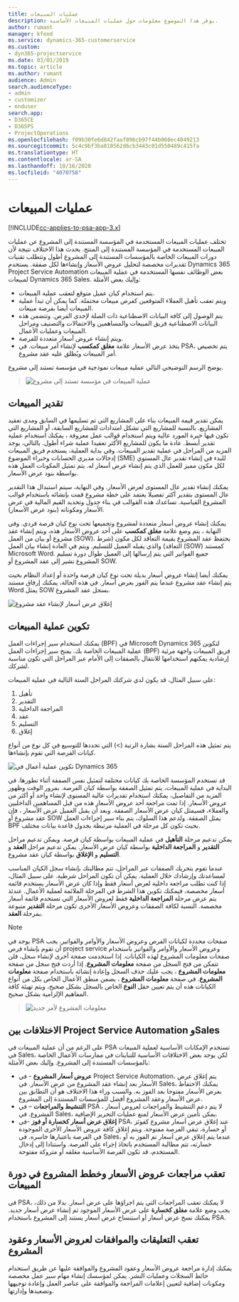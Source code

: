 ```yaml
---
title: عمليات المبيعات
description: يوفر هذا الموضوع معلومات حول عمليات المبيعات الأساسية.
author: rumant
manager: kfend
ms.service: dynamics-365-customerservice
ms.custom:
- dyn365-projectservice
ms.date: 03/01/2019
ms.topic: article
ms.author: rumant
audience: Admin
search.audienceType:
- admin
- customizer
- enduser
search.app:
- D365CE
- D365PS
- ProjectOperations
ms.openlocfilehash: f09b30fe6d842faaf896cb97f44b060ec4049213
ms.sourcegitcommit: 5c4c9bf3ba018562d6cb3443c01d550489c415fa
ms.translationtype: HT
ms.contentlocale: ar-SA
ms.lasthandoff: 10/16/2020
ms.locfileid: "4070758"
---
```

# <a name="sales-processes"></a>عمليات المبيعات

[!INCLUDE[cc-applies-to-psa-app-3.x](../includes/cc-applies-to-psa-app-3x.md)]

تختلف عمليات المبيعات المستخدمة في المؤسسة المستندة إلى المشروع عن عمليات المبيعات المستخدمة في المؤسسة المستندة إلى المنتج. يحدث هذا الاختلاف نتيجة لأن دورات المبيعات الخاصة بالمؤسسات المستندة إلى المشروع أطول وتتطلب تقنيات تقديرات مخصصة لتحليل عروض الأسعار وإنشاءها لكل صفقة. يستخدم Dynamics 365 Project Service Automation بعض الوظائف نفسها المستخدمة في عملية المبيعات لمبيعات Dynamics 365 Sales. وإليك بعض الأمثلة:

- يتم استخدام كيان عميل متوقع لتعقب عملية المبيعات.
- ويتم تعقب تأهيل العملاء المتوقعين كفرص مبيعات محتملة. كما يمكن أن تبدأ عملية المبيعات أيضا بفرصة مبيعات.
- يتم الوصول إلى كافة البيانات الاصطناعية ذات الصلة لإحدى الفرص. وتتضمن هذه البيانات الاصطناعية فريق المبيعات والمساهمين والاحتمالات والتصنيف ومراحل المبيعات وعمليات الأعمال.
- ويتم إنشاء عروض أسعار متعددة للفرصة.
- يتخذ عرض الأسعار علامة **مغلق كمكسب** لإنشاء أمر مبيعات. في PSA، يتم تخصيص أمر المبيعات ويُطلق عليه عقد مشروع.

يوضح الرسم التوضيحي التالي عملية مبيعات نموذجية في مؤسسة تستند إلى مشروع.

> ![عملية المبيعات في مؤسسة تستند إلى مشروع](media/basic-guide-1.png)

## <a name="estimating-a-sale"></a>تقدير المبيعات
يمكن تقدير قيمة المبيعات بناء على المشاريع التي تم تسليمها في السابق ومدى تعقيد المشاريع. بالنسبة للمشاريع التي تشكل امتدادات للمشاريع السابقة، أو المشاريع التي تكون فيها خبرة المورد عالية ويتم استخدام قوالب عمل معروفة ، يمكنك استخدام عملية تقدير أبسط. عادة ما يكون للمشاريع الأكثر تعقيدا عملية شراء أطول. بالتالي، يوجد المزيد من المراحل في عملية تقدير المبيعات. وفي بداية العملية، يستخدم فريق المبيعات إدخالات مديري الحسابات وخبراء الموضوع (SME) للبدء في إنشاء تقدير عال المستوي لكل مكون مميز للعمل الذي يتم إنشاء عرض أسعار له. يتم تمثيل المكونات العمل هذه بواسطة بنود عرض الأسعار. 

يمكنك إنشاء تقدير عال المستوى لعرض الأسعار. وفي النهاية، سيتم استبدال هذا التقدير عال المستوى بتقدير أكثر تفصيلا يعتمد على خطة مشروع قمت بإنشائه باستخدام قوالب المشروع القياسية. تساعدك هذه القوالب في بناء جدول وتحديد القيم المالية في عرض الأسعار ومكوناته (بنود عرض الأسعار). 

يمكنك إنشاء عروض أسعار متعددة لمشروع وتجميعها تحت نوع كيان فرصة فردي. وفي النهاية ، يتم وضع علامة **مغلق كمكسب** على أحد عروض الأسعار هذه، ويتم إنشاء عقد مشروع أو بيان من العمل (SOW). يحتفظ عقد المشروع بقيمة التعاقد لكل مكون (شرط التعاقد) والذي يقبله العميل للتسليم. ويتم في العادة إنشاء بيان العمل (SOW) كمستند Microsoft Word. جميع الفواتير التي يتم إرسالها إلى العميل طوال دورة تسليم المشروع تشير إلى عقد المشروع أو SOW.

يمكنك أيضا إنشاء عروض أسعار بديلة تحت نوع كيان فرصة واحدة أو إعداد النظام بحيث يتم إنشاء عقد مشروع عندما يتم الفوز بعرض أسعار. في هذه الحالة، يمكنك إرفاق مستند Word يمثل SOW بسجل عقد المشروع.

![إغلاق عرض أسعار لإنشاء عقد مشروع](media/basic-guide-2.png)

## <a name="configuring-the-sales-process"></a>تكوين عملية المبيعات
يمكنك استخدام سير إجراءات العمل (BPF) في Microsoft Dynamics 365 لتكوين عملية المبيعات الخاصة بك. يمنح سير إجراءات العمل (BPF) فريق المبيعات واجهة مرئية إرشادية يمكنهم استخدامها للانتقال بالصفقات إلى الأمام عبر المراحل التي تكون مناسبة لشركك.

على سبيل المثال، قد يكون لدي شركتك المراحل الستة التالية في عملية المبيعات:

1. تأهيل
2. التقدير
3. المراجعة الداخلية
4. عقد
5. التسليم
6. إغلاق

يتم تمثيل هذه المراحل الستة بشارة الرتبة (\>) التي تحددها للتوسيع في كل نوع من أنواع كيانات الفرصة التي تقوم بإنشاءها.

![تكوين عملية أعمال في Dynamics 365](media/basic-guide-3.png)
 
قد تستخدم المؤسسة الخاصة بك كيانات مختلفة لتمثيل نفس الصفقة أثناء تطورها. في البداية في عملية المبيعات، يتم تمثيل الصفقة بواسطة كيان الفرصة. بمرور الوقت وظهور المزيد من التفاصيل، يمكنك استخدام تقديرات عالية المستوى لإنشاء واحد أو أكثر من عروض الأسعار. إذا تمت مراجعة أحد عروض الأسعار هذه من قبل المساهمين الداخليين والعملاء، فسيمثل كيان عرض الأسعار الصفقة. وبعد أن يقبل العميل عرض الأسعار ، فإن عقد مشروع أو SOW يمثل الصفقة. ولدعم هذا السلوك، يتم بناء سير إجراءات العمل BPF بحيث تكون كل مرحلة في العملية مرتبطة بجدول قاعدة بيانات مختلف.

يمكن تدعيم مرحلة **التأهيل** في عملية المبيعات بواسطة كيان فرصة. ويمكن تدعيم مراحل **التقدير** و **المراجعة الداخلية** بواسطة كيان عرض الأسعار. يمكن تدعيم مراحل **العقد** و **التسليم** و **الإغلاق** بواسطة كيان عقد مشروع.

عندما تقوم بتحريك الصفقات عبر المراحل، تتم مطالبتك بإنشاء سجل الكيان المناسب لمساعدتك وإرشادك خلال العملية. يمكن أن تكون المراحل شرطية. على سبيل المثال، إذا كنت تطلب مراجعة داخلية لعرض أسعار فقط وإذا كان عرض الأسعار يستخدم قائمة أسعار مخصصة، فيمكنك تكوين هذا الشرط في المرحلة الملائمة لعملية الأعمال. عندئذ يتم عرض مرحلة **المراجعة الداخلية** فقط لعروض الأسعار التي تستخدم قائمة أسعار مخصصة. النسبة لكافة الصفقات وعروض الأسعار الأخرى تكون مرحلة **التقدير** متبوعة بمرحلة **العقد**.

> [!NOTE]
> يوجد في PSA صفحات محددة لكيانات الفرص وعروض الأسعار والأوامر والفواتير. يجب أن تقوم بإنشاء فرص project service وعروض الأسعار والأوامر والفواتير باستخدام صفحات معلومات المشروع لهذه الكيانات. إذا استخدمت صفحة أخرى لإنشاء سجل، فلن تتمكن من فتح السجل من صفحة **معلومات المشروع**. إذا أردت فتح سجل من صفحة **معلومات المشروع** ، يجب عليك حذف السجل وإعادة إنشائه باستخدام صفحة **معلومات المشروع**. في صفحة **معلومات المشروع** ، يضمن منطق الأعمال الخاص بكل من أنواع الكيانات هذه أن يتم تعيين حقل **النوع** الخاص بالسجل بشكل صحيح، ويتم تهيئة كافة المفاهيم الإلزامية بشكل صحيح.

> ![معلومات المشروع لأمر جديد](media/basic-guide-4.png)
 
## <a name="differences-between-project-service-automation-and-sales"></a>الاختلافات بين Project Service Automation وSales
على الرغم من أن عملية المبيعات في PSA تستخدم الإمكانات الأساسية لعملية المبيعات في Sales، لكن يوجد بعض الاختلافات الأساسية للتباينات في ممارسات الأعمال الخاصة بالمؤسسات المستندة إلى المشروع. وإليك بعض الأمثلة:

- **عروض أسعار المشروع** - في Project Service Automation، يتم إغلاق عرض الأسعار بعد إنشاء عقد المشروع من عرض الأسعار. في Sales، يمكنك الاحتفاظ بعرض الأسعار مفتوحا بعد الفوز به. والسبب وراء هذا الاختلاف هو أن التطابق بين عرض الأسعار وعقد المشروع أفضل للمؤسسات المستندة إلى المشروع. 
- **التنشيط والمراجعات** – في PSA ، لا يتم دعم التنشيط والمراجعات لعروض أسعار المشروع. في Sales، يمكن تأمين عرض الأسعار لمنع عمليات التحرير الإضافية.
- **إغلاق عرض أسعار كخسارة أو فوز** -في PSA، عند إغلاق عرض أسعار مشروع كفوئز أو خسارة، تبقي الفرصة مفتوحة. ويتم إغلاق كافة عروض الأسعار الأخرى الموجودة في الفرصة باعتبارها خاسره. في Sales، عندما يتم إغلاق عرض أسعار تم الفوز به أو خسارته، تتم مطالبة المستخدم باتخاذ إجراء على الفرصة. واستنادا إلى إدخال المستخدم، قد تكون الفرصة الأساسية مغلقه أو متروكة مفتوحة.

## <a name="tracking-revisions-to-quotes-and-project-plans-in-the-sales-cycle"></a>تعقب مراجعات عروض الأسعار وخطط المشروع في دورة المبيعات
في PSA، لا يمكنك تعقب المراجعات التي يتم اجراؤها على عرض أسعار. بدلا من ذلك، يجب وضع علامة **مغلق كخسارة** على عرض الأسعار الموجود ثم إنشاء عرض أسعار جديد. يمكنك نسخ عرض أسعار أو استنساخ عرض أسعار يستند إلى المشروع باستخدام PSA.

## <a name="tracking-comments-and-approvals-of-quotes-and-project-contracts"></a>تعقب التعليقات والموافقات لعروض الأسعار وعقود المشروع
يمكنك إدارة مراجعة عروض الأسعار وعقود المشروع والموافقة عليها عن طريق استخدام حائط السجلات وعمليات النشر. يمكن لمؤسسك إنشاء مهام سير عمل مخصصة ومكونات إضافية لتعيين إعلامات المراجعة والموافقة على عناصر العمل وإعادة توجيهها وتصعيدها وإدارتها.
